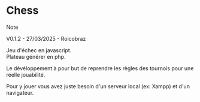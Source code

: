 # Chess

> [!NOTE]
> V0.1.2 -
> 27/03/2025 -
> Roicobraz 

Jeu d'échec en javascript.  
Plateau générer en php.

Le dévéloppement à pour but de reprendre les règles des tournois pour une réelle jouabilité.

Pour y jouer vous avez juste besoin d'un serveur local (ex: Xampp) et d'un navigateur.